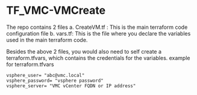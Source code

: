 # TF_VMC-VMCreate

The repo contains 2 files
    a. CreateVM.tf : This is the main terraform code configuration file
    b. vars.tf: This is the file where you declare the variables used in the main terraform code.

Besides the above 2 files, you would also need to self create a terraform.tfvars, which contains the credentials for the variables.
example for terraform.tfvars
    
    vsphere_user= "abc@vmc.local"
    vsphere_password= "vsphere password"
    vsphere_server= "VMC vCenter FQDN or IP address"
